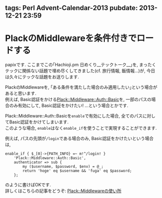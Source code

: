 tags: Perl Advent-Calendar-2013
pubdate: 2013-12-21 23:59
---
# PlackのMiddlewareを条件付きでロードする

papixです. ここまでこの｢Hachioji.pm 日めくり__テックトーク__｣を, まったくテックに関係ない話題で埋め尽くしてきました(cf. 旅行情報, 飯情報...)が, 今日は久々にテックな話題をお送りします.  
  
PlackのMiddlewareを, ｢ある条件を満たした場合のみ適用したい｣という場合があると思います.  
例えば, Basic認証をかける[Plack::Middleware::Auth::Basic](https://metacpan.org/pod/Plack::Middleware::Auth::Basic)を, 一部のパスの場合のみ有効にして, Basic認証をかけたい! ...という場合とかです.  
  
Plack::Middleware::Auth::Basicを`enable`で有効にした場合, 全てのパスに対してBasic認証をかけてしまいます.  
このような場合, `enable`はなく`enable_if`を使うことで実現することができます.  
  
例えば, パスの先頭が`/login`である場合のみ, Basic認証をかけたいという場合は,   
  
    enable_if { $_[0]->{PATH_INFO} =~ m!^/login! }
        'Plack::Middleware::Auth::Basic',
        authenticator => sub {
            my ($username, $password, $env) = @_;
            return 'hoge' eq $username && 'fuga' eq $password;
        };
  
のように書けばOKです.  
詳しくはこちらの記事をどうぞ: [Plack::Middlewareの使い所](http://perl-users.jp/articles/advent-calendar/2011/casual/8)
